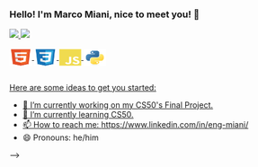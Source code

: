 ### Hello! I'm Marco Miani, nice to meet you! 👋

<div>
  <a href="https://github.com/mmiani21">
  <img height="180em" src="https://github-readme-stats.vercel.app/api?username=mmiani21&show_icons=true&theme=dark&include_all_commits=true&count_private=true"/>
  <img height="180em" src="https://github-readme-stats.vercel.app/api/top-langs/?username=mmiani21&layout=compact&langs_count=7&theme=dark"/>
</div>

<div style="display: inline_block"><br>
  <img align="center" alt="Rafa-HTML" height="30" width="40" src="https://raw.githubusercontent.com/devicons/devicon/master/icons/html5/html5-original.svg">
  <img align="center" alt="Rafa-CSS" height="30" width="40" src="https://raw.githubusercontent.com/devicons/devicon/master/icons/css3/css3-original.svg">
  <img align="center" alt="Rafa-Js" height="30" width="40" src="https://raw.githubusercontent.com/devicons/devicon/master/icons/javascript/javascript-plain.svg">
  <img align="center" alt="Rafa-Python" height="30" width="40" src="https://raw.githubusercontent.com/devicons/devicon/master/icons/python/python-original.svg">
  </div>

  ##

Here are some ideas to get you started:

- 🔭 I’m currently working on my CS50's Final Project.
- 🌱 I’m currently learning CS50.
- 📫 How to reach me: https://www.linkedin.com/in/eng-miani/
- 😄 Pronouns: he/him

-->
